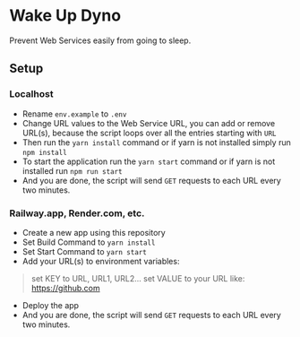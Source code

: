 # Wake Up Dyno

Prevent Web Services easily from going to sleep.

## Setup

### Localhost

- Rename `env.example` to `.env`
- Change URL values to the Web Service URL, you can add or remove URL(s), because the script loops over all the entries starting with `URL`
- Then run the `yarn install` command or if yarn is not installed simply run `npm install`
- To start the application run the `yarn start` command or if yarn is not installed run `npm run start`
- And you are done, the script will send `GET` requests to each URL every two minutes.

### Railway.app, Render.com, etc.

- Create a new app using this repository
- Set Build Command to `yarn install`
- Set Start Command to `yarn start`
- Add your URL(s) to environment variables:

> set KEY to URL, URL1, URL2...
> set VALUE to your URL like: https://github.com

- Deploy the app
- And you are done, the script will send `GET` requests to each URL every two minutes.

